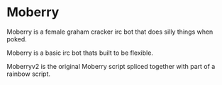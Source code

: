 Moberry
=======
Moberry is a female graham cracker irc bot that does silly things when poked.

Moberry is a basic irc bot thats built to be flexible. 

Moberryv2 is the original Moberry script spliced together with part of a rainbow script.

